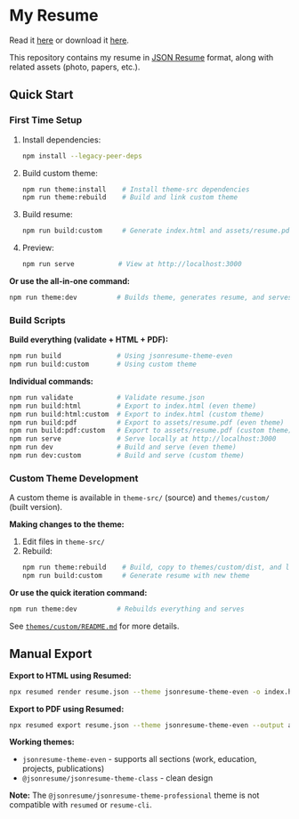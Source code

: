 # My Resume

Read it [here](https://ricccec.github.io/resume/) or download it [here](https://ricccec.github.io/resume/assets/resume.pdf).

This repository contains my resume in [JSON Resume](https://jsonresume.org/) format, along with related assets (photo, papers, etc.).

## Quick Start

### First Time Setup

1. Install dependencies:
   ```bash
   npm install --legacy-peer-deps
   ```

2. Build custom theme:
   ```bash
   npm run theme:install    # Install theme-src dependencies
   npm run theme:rebuild    # Build and link custom theme
   ```

3. Build resume:
   ```bash
   npm run build:custom     # Generate index.html and assets/resume.pdf
   ```

4. Preview:
   ```bash
   npm run serve           # View at http://localhost:3000
   ```

**Or use the all-in-one command:**
```bash
npm run theme:dev          # Builds theme, generates resume, and serves
```

### Build Scripts

**Build everything (validate + HTML + PDF):**
```bash
npm run build              # Using jsonresume-theme-even
npm run build:custom       # Using custom theme
```

**Individual commands:**
```bash
npm run validate           # Validate resume.json
npm run build:html         # Export to index.html (even theme)
npm run build:html:custom  # Export to index.html (custom theme)
npm run build:pdf          # Export to assets/resume.pdf (even theme)
npm run build:pdf:custom   # Export to assets/resume.pdf (custom theme)
npm run serve              # Serve locally at http://localhost:3000
npm run dev                # Build and serve (even theme)
npm run dev:custom         # Build and serve (custom theme)
```

### Custom Theme Development

A custom theme is available in `theme-src/` (source) and `themes/custom/` (built version).

**Making changes to the theme:**
1. Edit files in `theme-src/`
2. Rebuild:
   ```bash
   npm run theme:rebuild    # Build, copy to themes/custom/dist, and link
   npm run build:custom     # Generate resume with new theme
   ```

**Or use the quick iteration command:**
```bash
npm run theme:dev          # Rebuilds everything and serves
```

See [`themes/custom/README.md`](themes/custom/README.md) for more details.

## Manual Export

**Export to HTML using Resumed:**
```bash
npx resumed render resume.json --theme jsonresume-theme-even -o index.html
```

**Export to PDF using Resumed:**
```bash
npx resumed export resume.json --theme jsonresume-theme-even --output assets/resume.pdf
```

**Working themes:**
- `jsonresume-theme-even` - supports all sections (work, education, projects, publications)
- `@jsonresume/jsonresume-theme-class` - clean design

**Note:** The `@jsonresume/jsonresume-theme-professional` theme is not compatible with `resumed` or `resume-cli`.

